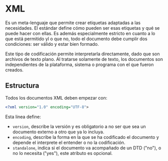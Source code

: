 # XML
Es un meta-lenguaje que permite crear etiquetas adaptadas a las necesidades. El estándar define cómo pueden ser esas etiquetas y qué se puede hacer con ellas. Es además especialmente estricto en cuanto a lo que está permitido yl o que no, todo el documento debe cumplir dos condiciones: ser válido y estar bien formado.

Este tipo de codificación permite interpretarla directamente, dado que son archivos de texto plano. Al tratarse solamente de texto, los documentos son independientes de la plataforma, sistema o programa con el que fueron creados.

## Estructura
Todos los documentos XML deben empezar con:

```xml
<?xml version="1.0" encoding="UTF-8">
```

Esta linea define:
+ `version`, describe la versión y es obligatorio a no ser que sea un documento externo a otro que ya lo incluya.
+ `encoding`, describe la forma en la que se ha codificado el documento y depende el interprete el entender o no la codificación.
+ `standalone`, indica si el documento va acompañado de un DTD ("no"), o no lo necesita ("yes"), este atributo es opcional.

